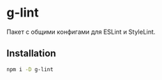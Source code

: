 # g-lint

Пакет с общими конфигами для ESLint и StyleLint.

## Installation

```sh
npm i -D g-lint
```